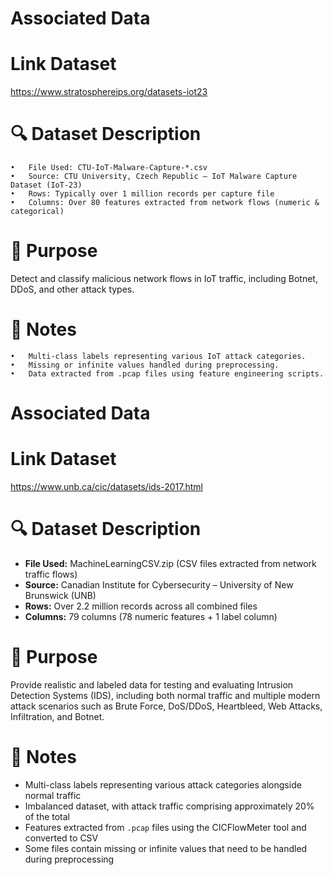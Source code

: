 #  Associated Data

# Link Dataset 
https://www.stratosphereips.org/datasets-iot23

# 🔍 Dataset Description
	•	File Used: CTU-IoT-Malware-Capture-*.csv
	•	Source: CTU University, Czech Republic – IoT Malware Capture Dataset (IoT-23)
	•	Rows: Typically over 1 million records per capture file
	•	Columns: Over 80 features extracted from network flows (numeric & categorical)

# 🎯 Purpose

Detect and classify malicious network flows in IoT traffic, including Botnet, DDoS, and other attack types.

# 💾 Notes
	•	Multi-class labels representing various IoT attack categories.
	•	Missing or infinite values handled during preprocessing.
	•	Data extracted from .pcap files using feature engineering scripts.


#  Associated Data

# Link Dataset
https://www.unb.ca/cic/datasets/ids-2017.html

# 🔍 Dataset Description
- **File Used:** MachineLearningCSV.zip (CSV files extracted from network traffic flows)
- **Source:** Canadian Institute for Cybersecurity – University of New Brunswick (UNB)
- **Rows:** Over 2.2 million records across all combined files
- **Columns:** 79 columns (78 numeric features + 1 label column)

# 🎯 Purpose
Provide realistic and labeled data for testing and evaluating Intrusion Detection Systems (IDS), including both normal traffic and multiple modern attack scenarios such as Brute Force, DoS/DDoS, Heartbleed, Web Attacks, Infiltration, and Botnet.

# 💾 Notes
- Multi-class labels representing various attack categories alongside normal traffic
- Imbalanced dataset, with attack traffic comprising approximately 20% of the total
- Features extracted from `.pcap` files using the CICFlowMeter tool and converted to CSV
- Some files contain missing or infinite values that need to be handled during preprocessing
